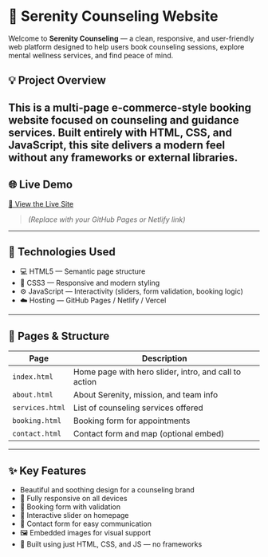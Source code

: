 # 🌿 Serenity Counseling Website

Welcome to **Serenity Counseling** — a clean, responsive, and user-friendly web platform designed to help users book counseling sessions, explore mental wellness services, and find peace of mind.

## 💡 Project Overview

This is a multi-page e-commerce-style booking website focused on counseling and guidance services. Built entirely with HTML, **CSS**, and **JavaScript**, this site delivers a modern feel without any frameworks or external libraries.
---

## 🌐 Live Demo
[🔗 View the Live Site](https://yourdeploymentlink.com)  
> *(Replace with your GitHub Pages or Netlify link)*

---

## 🧱 Technologies Used

- 💻 HTML5 — Semantic page structure  
- 🎨 CSS3 — Responsive and modern styling  
- ⚙️ JavaScript — Interactivity (sliders, form validation, booking logic)  
- ☁️ Hosting — GitHub Pages / Netlify / Vercel

---

## 📁 Pages & Structure

| Page       | Description |
|------------|-------------|
| `index.html` | Home page with hero slider, intro, and call to action |
| `about.html` | About Serenity, mission, and team info |
| `services.html` | List of counseling services offered |
| `booking.html` | Booking form for appointments |
| `contact.html` | Contact form and map (optional embed) |

---

## ✨ Key Features

- Beautiful and soothing design for a counseling brand  
- 📱 Fully responsive on all devices  
- 📝 Booking form with validation  
- 🎠 Interactive slider on homepage  
- 💬 Contact form for easy communication  
- 🖼️ Embedded images for visual support  
- 🎯 Built using just HTML, CSS, and JS — no frameworks
